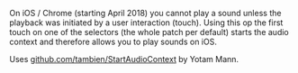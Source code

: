 On iOS / Chrome (starting April 2018) you cannot play a sound unless the playback was initiated by a user interaction (touch).
Using this op the first touch on one of the selectors (the whole patch per default) starts the audio context and therefore allows you to play sounds on iOS.

Uses [github.com/tambien/StartAudioContext](https://github.com/tambien/StartAudioContext) by Yotam Mann.

